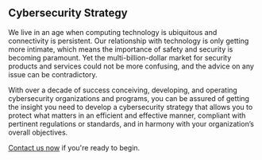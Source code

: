 ## Cybersecurity Strategy

We live in an age when computing technology is ubiquitous and connectivity is persistent. Our relationship with technology is only getting more intimate, which means the importance of safety and security is becoming paramount. Yet the multi-billion-dollar market for security products and services could not be more confusing, and the advice on any issue can be contradictory.

With over a decade of success conceiving, developing, and operating cybersecurity organizations and programs, you can be assured of getting the insight you need to develop a cybersecurity strategy that allows you to protect what matters in an efficient and effective manner, compliant with pertinent regulations or standards, and in harmony with your organization’s overall objectives.

<a href="mailto:michael@fulcrumsage.com">Contact us now</a> if you're ready to begin.

